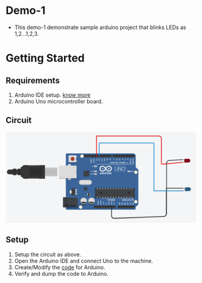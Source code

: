 # Demo-1 
- This demo-1 demonstrate sample arduino project that blinks LEDs as 1,2...1,2,3.

# Getting Started
## Requirements
1. Arduino IDE setup. [know more](../../setup/IDE/)
2. Arduino Uno microcontroller board.

## Circuit
![circuit](./circuit.png)

## Setup
1. Setup the circuit as above.
2. Open the Arduino IDE and connect Uno to the machine.
3. Create/Modify the [code](./12-123-blinkLED.ino) for Arduino.
4. Verify and dump the code to Arduino. 